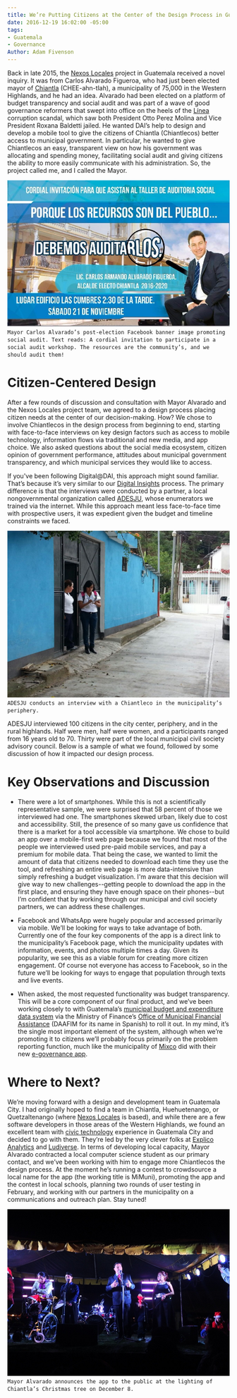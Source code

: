 ```yaml
---
title: We’re Putting Citizens at the Center of the Design Process in Guatemala
date: 2016-12-19 16:02:00 -05:00
tags:
- Guatemala
- Governance
Author: Adam Fivenson
---
```


Back in late 2015, the [Nexos Locales](http://www.dai.com/our-work/projects/guatemala-nexos-locales) project in Guatemala received a novel inquiry. It was from Carlos Alvarado Figueroa, who had just been elected mayor of [Chiantla](https://goo.gl/maps/5vfAjrmthUM2) (CHEE-ahn-tlah), a municipality of 75,000 in the Western Highlands, and he had an idea. Alvarado had been elected on a platform of budget transparency and social audit and was part of a wave of good governance reformers that swept into office on the heels of the [Línea](http://www.insightcrime.org/news-analysis/guatemala-s-government-corruption-scandals-explained) corruption scandal, which saw both President Otto Perez Molina and Vice President Roxana Baldetti jailed. He wanted DAI’s help to design and develop a mobile tool to give the citizens of Chiantla (Chiantlecos) better access to municipal government. In particular, he wanted to give Chiantlecos an easy, transparent view on how his government was allocating and spending money, facilitating social audit and giving citizens the ability to more easily communicate with his administration. So, the project called me, and I called the Mayor.

![audit.jpg](/uploads/audit.jpg)
`Mayor Carlos Alvarado’s post-election Facebook banner image promoting social audit. Text reads: A cordial invitation to participate in a social audit workshop. The resources are the community’s, and we should audit them!`

<!--more-->

# Citizen-Centered Design

After a few rounds of discussion and consultation with Mayor Alvarado and the Nexos Locales project team, we agreed to a design process placing citizen needs at the center of our decision-making. How? We chose to involve Chiantlecos in the design process from beginning to end, starting with face-to-face interviews on key design factors such as access to mobile technology, information flows via traditional and new media, and app choice. We also asked questions about the social media ecosystem, citizen opinion of government performance, attitudes about municipal government transparency, and which municipal services they would like to access.

If you've been following Digital@DAI, this approach might sound familiar. That’s because it’s very similar to our [Digital Insights](https://dai-global-digital.com/tags/?tag=digital-insights) process. The primary difference is that the interviews were conducted by a partner, a local nongovernmental organization called [ADESJU](https://www.facebook.com/Asociaci%C3%B3n-Para-el-Desarrollo-Sostenible-de-la-Juventud-130288017040702/), whose enumerators we trained via the internet. While this approach meant less face-to-face time with prospective users, it was expedient given the budget and timeline constraints we faced. 

![WhatsApp-Image-20160618 (10).jpeg](/uploads/WhatsApp-Image-20160618%20(10).jpeg)
`ADESJU conducts an interview with a Chiantleco in the municipality’s periphery.`

ADESJU interviewed 100 citizens in the city center, periphery, and in the rural highlands. Half were men, half were women, and a participants ranged from 16 years old to 70. Thirty were part of the local municipal civil society advisory council. Below is a sample of what we found, followed by some discussion of how it impacted our design process.

<script id="infogram_0_77b964f2-843a-45a3-b683-b1ff4cae7418" title="Chiantla Citizen Survey" src="//e.infogr.am/js/dist/embed.js?38B" type="text/javascript"></script>

# Key Observations and Discussion

* There were a lot of smartphones. While this is not a scientifically representative sample, we were surprised that 58 percent of those we interviewed had one. The smartphones skewed urban, likely due to cost and accessibility. Still, the presence of so many gave us confidence that there is a market for a tool accessible via smartphone. We chose to build an app over a mobile-first web page because we found that most of the people we interviewed used pre-paid mobile services, and pay a premium for mobile data. That being the case, we wanted to limit the amount of data that citizens needed to download each time they use the tool, and refreshing an entire web page is more data-intensive than simply refreshing a budget visualization. I'm aware that this decision will give way to new challenges--getting people to download the app in the first place, and ensuring they have enough space on their phones--but I’m confident that by working through our municipal and civil society partners, we can address these challenges. 

* Facebook and WhatsApp were hugely popular and accessed primarily via mobile. We’ll be looking for ways to take advantage of both. Currently one of the four key components of the app is a direct link to the municipality’s Facebook page, which the municipality updates with information, events, and photos multiple times a day. Given its popularity, we see this as a viable forum for creating more citizen engagement. Of course not everyone has access to Facebook, so in the future we’ll be looking for ways to engage that population through texts and live events. 

* When asked, the most requested functionality was budget transparency. This will be a core component of our final product, and we’ve been working closely to with Guatemala’s [municipal budget and expenditure data system](http://portalgl.minfin.gob.gt/Paginas/PortalGobiernosLocales.aspx) via the Ministry of Finance’s [Office of Municipal Financial Assistance](http://www.minfin.gob.gt/index.php/noticias-minfin-2014/1707-19-la-direccion-de-asistencia-a-la-administracion-financiera-municipal-daafim-habilita-oficinas-de-atencion-para-municipalidades) (DAAFIM for its name in Spanish) to roll it out. In my mind, it’s the single most important element of the system, although when we’re promoting it to citizens we’ll probably focus primarily on the problem reporting function, much like the municipality of [Mixco](https://goo.gl/maps/3kcptFFKe2S2) did with their new [e-governance app](http://www.mixcoapp.com/).

# Where to Next?

We’re moving forward with a design and development team in Guatemala City. I had originally hoped to find a team in Chiantla, Huehuetenango, or Quetzaltenango (where [Nexos Locales](https://www.facebook.com/USAID.NexosLocales/) is based), and while there are a few software developers in those areas of the Western Highlands, we found an excellent team with [civic technology](http://www.govtech.com/civic/What-is-Civic-Tech.html) experience in Guatemala City and decided to go with them. They’re led by the very clever folks at [Explico Analytics](http://explicoanalytics.com/) and [Ludiverse](http://www.ludiverse.net/). In terms of developing local capacity, Mayor Alvarado contracted a local computer science student as our primary contact, and we’ve been working with him to engage more Chiantlecos the design process. At the moment he’s running a contest to crowdsource a local name for the app (the working title is MiMuni), promoting the app and the contest in local schools, planning two rounds of user testing in February, and working with our partners in the municipality on a communications and outreach plan. Stay tuned!

![Archivo_0011.jpeg](/uploads/Archivo_0011.jpeg)
`Mayor Alvarado announces the app to the public at the lighting of Chiantla’s Christmas tree on December 8.`